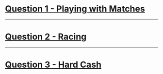 # [Question 1 - Playing with Matches](https://www.codechef.com/problems/MATCHES)
---
# [Question 2 - Racing](https://www.codechef.com/LTIME94B/problems/RACINGEN)
---
# [Question 3 - Hard Cash](https://www.codechef.com/problems/CASH)

